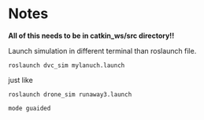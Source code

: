 # Notes 

**All of this needs to be in catkin_ws/src directory!!**

Launch simulation in different terminal than roslaunch file.

```
roslaunch dvc_sim mylanuch.launch
```
just like 
```
roslaunch drone_sim runaway3.launch
```

```
mode guaided
```
